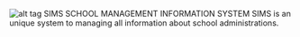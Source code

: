 ![alt tag](http://rocketfishdigital.co.uk/wp-content/uploads/2016/03/logo-thumbs-up.png)
SIMS
SCHOOL MANAGEMENT INFORMATION SYSTEM
SIMS is an unique system to managing all information about school administrations.
